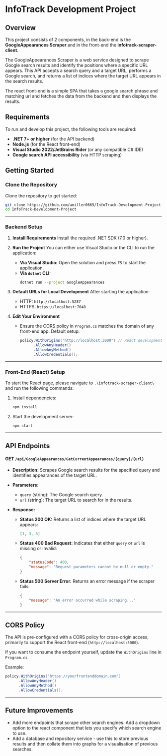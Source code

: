 # **InfoTrack Development Project**

## **Overview**
This project consists of 2 components, in the back-end is the **GoogleAppearances Scraper** and in the front-end the **infotrack-scraper-client**. 

The GoogleAppearances Scraper is a web service designed to scrape Google search results and identify the positions where a specific URL appears. This API accepts a search query and a target URL, performs a Google search, and returns a list of indices where the target URL appears in the search results.

The react front-end is a simple SPA that takes a google search phrase and matching url and fetches the data from the backend and then displays the results.

## **Requirements**
To run and develop this project, the following tools are required:
- **.NET 7+ or higher** (for the API backend)
- **Node.js** (for the React front-end)
- **Visual Studio 2022/JetBrains Rider** (or any compatible C# IDE)
- **Google search API accessibility** (via HTTP scraping)

## Getting Started

### **Clone the Repository**
Clone the repository to get started:
```bash
git clone https://github.com/amiller0665/InfoTrack-Development-Project.git
cd InfoTrack-Development-Project
```

---

### **Backend Setup**

1. **Install Requirements**
   Install the required .NET SDK (7.0 or higher).

2. **Run the Project**
   You can either use Visual Studio or the CLI to run the application:
   - **Via Visual Studio:**
     Open the solution and press `F5` to start the application.
   - **Via `dotnet` CLI:**
     ```bash
     dotnet run --project GoogleAppearances
     ```

3. **Default URLs for Local Development**
   After starting the application:
   - HTTP: `http://localhost:5287`
   - HTTPS: `https://localhost:7048`

4. **Edit Your Environment**
   - Ensure the CORS policy in `Program.cs` matches the domain of any front-end app.
     Default setup:
     ```csharp
     policy.WithOrigins("http://localhost:3000") // React development server
           .AllowAnyHeader()
           .AllowAnyMethod()
           .AllowCredentials();
     ```
---

### **Front-End (React) Setup**
To start the React page, please navigate to `.\infotrack-scraper-client\` and run the following commands:

1. Install dependencies:
    ```bash
    npm install
    ```
2. Start the development server:
    ```bash
    npm start
    ```
---

## **API Endpoints**

#### **GET** `/api/GoogleAppearances/GetCurrentAppearances/{query}/{url}`
- **Description:** Scrapes Google search results for the specified query and identifies appearances of the target URL.
  
- **Parameters:**
  - `query` (string): The Google search query.
  - `url` (string): The target URL to search for in the results.
  
- **Response:**
  - **Status 200 OK:**
    Returns a list of indices where the target URL appears:
    ```json
    [1, 3, 8]
    ```
  - **Status 400 Bad Request:**
    Indicates that either `query` or `url` is missing or invalid:
    ```json
    {
        "statusCode": 400,
        "message": "Request parameters cannot be null or empty."
    }
    ```
  - **Status 500 Server Error:**
    Returns an error message if the scraper fails:
    ```json
    {
        "message": "An error occurred while scraping..."
    }
    ```

---

## **CORS Policy**
The API is pre-configured with a CORS policy for cross-origin access, primarily to support the React front-end (`http://localhost:3000`).

If you want to consume the endpoint yourself, update the `WithOrigins` line in `Program.cs`.

Example:
```csharp
policy.WithOrigins("https://yourfrontenddomain.com")
      .AllowAnyHeader()
      .AllowAnyMethod()
      .AllowCredentials();
```

---

## **Future Improvements**
- Add more endpoints that scrape other search engines. Add a dropdown option to the react component that lets you specify which search engine to use.
- Add a database and repository service - use this to store previous results and then collate them into graphs for a visualisation of previous searches. 